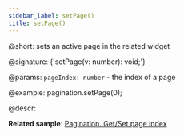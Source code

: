 ```yaml
---
sidebar_label: setPage()
title: setPage()
---          
```


@short: sets an active page in the related widget

@signature: {'setPage(v: number): void;'}

@params:
`pageIndex: number` - the index of a page

@example:
pagination.setPage(0);

@descr:

**Related sample**: [Pagination. Get/Set page index](https://snippet.dhtmlx.com/qepjgf7h)

[comment]: # (@related: pagination/usage.md#settinggetting-the-active-page)

